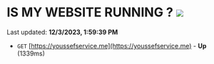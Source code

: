 # IS MY WEBSITE RUNNING ? [![](https://img.shields.io/static/v1?label=Sponsor&message=%E2%9D%A4&logo=GitHub&color=%23fe8e86)](https://github.com/sponsors/<username>)

Last updated: **12/3/2023, 1:59:39 PM**

- `GET` [https://youssefservice.me](https://youssefservice.me) - **Up** (1339ms)
